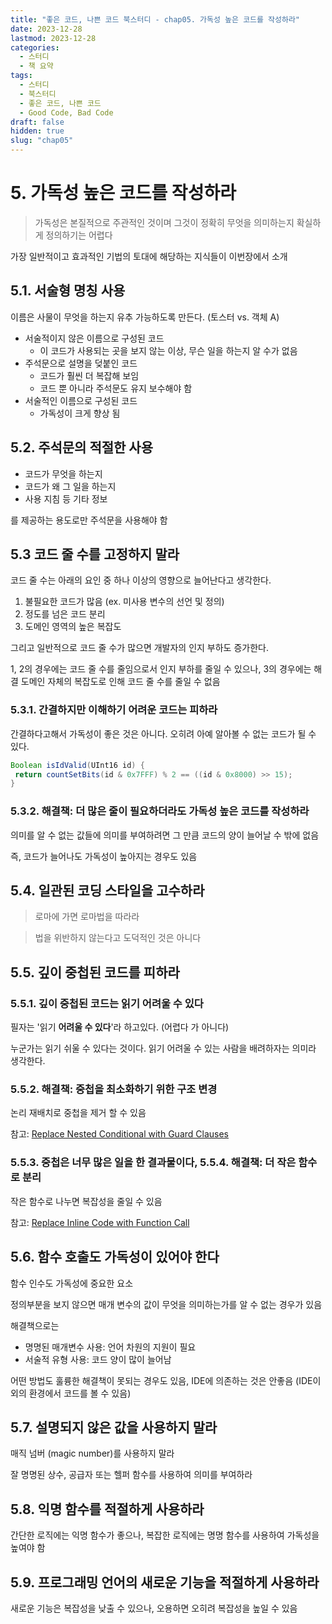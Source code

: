 ```yaml
---
title: "좋은 코드, 나쁜 코드 북스터디 - chap05. 가독성 높은 코드를 작성하라"
date: 2023-12-28
lastmod: 2023-12-28
categories:
  - 스터디
  - 책 요약
tags:
  - 스터디
  - 북스터디
  - 좋은 코드, 나쁜 코드
  - Good Code, Bad Code
draft: false
hidden: true
slug: "chap05"
---
```


# 5. 가독성 높은 코드를 작성하라

> 가독성은 본질적으로 주관적인 것이며 그것이 정확히 무엇을 의미하는지 확실하게 정의하기는 어렵다

가장 일반적이고 효과적인 기법의 토대에 해당하는 지식들이 이번장에서 소개

## 5.1. 서술형 명칭 사용

이름은 사물이 무엇을 하는지 유추 가능하도록 만든다. (토스터 vs. 객체 A)

- 서술적이지 않은 이름으로 구성된 코드
  - 이 코드가 사용되는 곳을 보지 않는 이상, 무슨 일을 하는지 알 수가 없음
- 주석문으로 설명을 덪붙인 코드
  - 코드가 훨씬 더 복잡해 보임
  - 코드 뿐 아니라 주석문도 유지 보수해야 함
- 서술적인 이름으로 구성된 코드
  - 가독성이 크게 향상 됨

## 5.2. 주석문의 적절한 사용

- 코드가 무엇을 하는지
- 코드가 왜 그 일을 하는지
- 사용 지침 등 기타 정보

를 제공하는 용도로만 주석문을 사용해야 함

## 5.3 코드 줄 수를 고정하지 말라

코드 줄 수는 아래의 요인 중 하나 이상의 영향으로 늘어난다고 생각한다.

1. 불필요한 코드가 많음 (ex. 미사용 변수의 선언 및 정의)
2. 정도를 넘은 코드 분리
3. 도메인 영역의 높은 복잡도

그리고 일반적으로 코드 줄 수가 많으면 개발자의 인지 부하도 증가한다.

1, 2의 경우에는 코드 줄 수를 줄임으로서 인지 부하를 줄일 수 있으나,
3의 경우에는 해결 도메인 자체의 복잡도로 인해 코드 줄 수를 줄일 수 없음

### 5.3.1. 간결하지만 이해하기 어려운 코드는 피하라

간결하다고해서 가독성이 좋은 것은 아니다. 오히려 아예 알아볼 수 없는 코드가 될 수 있다.

```java
Boolean isIdValid(UInt16 id) {
 return countSetBits(id & 0x7FFF) % 2 == ((id & 0x8000) >> 15);
}
```

### 5.3.2. 해결책: 더 많은 줄이 필요하더라도 가독성 높은 코드를 작성하라

의미를 알 수 없는 값들에 의미를 부여하려면 그 만큼 코드의 양이 늘어날 수 밖에 없음

즉, 코드가 늘어나도 가독성이 높아지는 경우도 있음

## 5.4. 일관된 코딩 스타일을 고수하라

> 로마에 가면 로마법을 따라라

> 법을 위반하지 않는다고 도덕적인 것은 아니다

## 5.5. 깊이 중첩된 코드를 피하라

### 5.5.1. 깊이 중첩된 코드는 읽기 어려울 수 있다

필자는 '읽기 **어려울 수 있다**'라 하고있다. (어렵다 가 아니다)

누군가는 읽기 쉬울 수 있다는 것이다. 읽기 어려울 수 있는 사람을 배려하자는 의미라 생각한다.

### 5.5.2. 해결책: 중첩을 최소화하기 위한 구조 변경

논리 재배치로 중첩을 제거 할 수 있음

참고: [Replace Nested Conditional with Guard Clauses](https://refactoring.guru/ko/replace-nested-conditional-with-guard-clauses)

### 5.5.3. 중첩은 너무 많은 일을 한 결과물이다, 5.5.4. 해결책: 더 작은 함수로 분리

작은 함수로 나누면 복잡성을 줄일 수 있음

참고: [Replace Inline Code with Function Call](https://refactoring.com/catalog/replaceInlineCodeWithFunctionCall.html)

## 5.6. 함수 호출도 가독성이 있어야 한다

함수 인수도 가독성에 중요한 요소

정의부분을 보지 않으면 매개 변수의 값이 무엇을 의미하는가를 알 수 없는 경우가 있음

해결책으로는

- 명명된 매개변수 사용: 언어 차원의 지원이 필요
- 서술적 유형 사용: 코드 양이 많이 늘어남

어떤 방법도 훌륭한 해결책이 못되는 경우도 있음, IDE에 의존하는 것은 안좋음 (IDE이외의 환경에서 코드를 볼 수 있음)

## 5.7. 설명되지 않은 값을 사용하지 말라

매직 넘버 (magic number)를 사용하지 말라

잘 명명된 상수, 공급자 또는 헬퍼 함수를 사용하여 의미를 부여하라

## 5.8. 익명 함수를 적절하게 사용하라

간단한 로직에는 익명 함수가 좋으나, 복잡한 로직에는 명명 함수를 사용하여 가독성을 높여야 함

## 5.9. 프로그래밍 언어의 새로운 기능을 적절하게 사용하라

새로운 기능은 복잡성을 낮출 수 있으나, 오용하면 오히려 복잡성을 높일 수 있음
